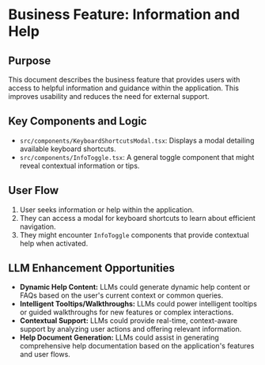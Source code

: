 # Business Feature: Information and Help

## Purpose
This document describes the business feature that provides users with access to helpful information and guidance within the application. This improves usability and reduces the need for external support.

## Key Components and Logic
- `src/components/KeyboardShortcutsModal.tsx`: Displays a modal detailing available keyboard shortcuts.
- `src/components/InfoToggle.tsx`: A general toggle component that might reveal contextual information or tips.

## User Flow
1.  User seeks information or help within the application.
2.  They can access a modal for keyboard shortcuts to learn about efficient navigation.
3.  They might encounter `InfoToggle` components that provide contextual help when activated.

## LLM Enhancement Opportunities
- **Dynamic Help Content:** LLMs could generate dynamic help content or FAQs based on the user's current context or common queries.
- **Intelligent Tooltips/Walkthroughs:** LLMs could power intelligent tooltips or guided walkthroughs for new features or complex interactions.
- **Contextual Support:** LLMs could provide real-time, context-aware support by analyzing user actions and offering relevant information.
- **Help Document Generation:** LLMs could assist in generating comprehensive help documentation based on the application's features and user flows.
